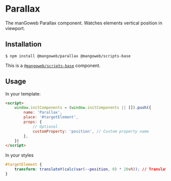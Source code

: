 # Parallax

The manGoweb Parallax component. Watches elements vertical position in viewport.

## Installation

`$ npm install @mangoweb/parallax @mangoweb/scripts-base`

This is a [`@mangoweb/scripts-base`](https://www.npmjs.com/package/@mangoweb/scripts-base) component.

## Usage

In your template:

```html
<script>
	window.initComponents = (window.initComponents || []).push({
		name: 'Parallax',
		place: '#targetElement',
		props: {
			// Optional
			customProperty: 'position', // Custom property name
		},
	})
</script>
```

In your styles

```css
#targetElement {
	transform: translateY(calc(var(--position, 0) * 20vh)); // Translates by 0 pixels when javascript is disabled
}
```
